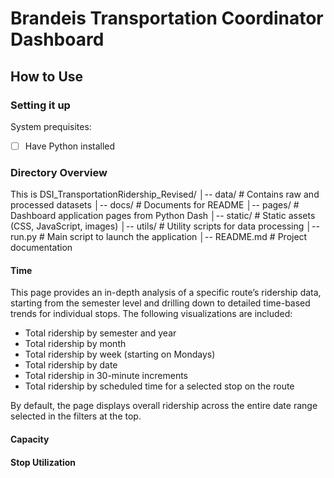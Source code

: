 # Brandeis Transportation Coordinator Dashboard

## How to Use
### Setting it up
System prequisites:
 - [ ] Have Python installed

### Directory Overview
This is
    DSI_TransportationRidership_Revised/
    │-- data/        # Contains raw and processed datasets
    │-- docs/        # Documents for README
    │-- pages/       # Dashboard application pages from Python Dash
    │-- static/      # Static assets (CSS, JavaScript, images)
    │-- utils/       # Utility scripts for data processing
    │-- run.py       # Main script to launch the application
    │-- README.md    # Project documentation

#### Time
This page provides an in-depth analysis of a specific route’s ridership data, starting from the semester level and drilling down to detailed time-based trends for individual stops. The following visualizations are included:
-   Total ridership by semester and year
-   Total ridership by month
-   Total ridership by week (starting on Mondays)
-   Total ridership by date
-   Total ridership in 30-minute increments
-   Total ridership by scheduled time for a selected stop on the route

By default, the page displays overall ridership across the entire date range selected in the filters at the top.

#### Capacity

#### Stop Utilization
